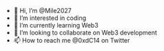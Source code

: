 - 👋 Hi, I’m @Mile2027
- 👀 I’m interested in coding
- 🌱 I’m currently learning Web3
- 💞️ I’m looking to collaborate on Web3 development
- 📫 How to reach me @0xdC14 on Twitter

<!---
Mile2027/Mile2027 is a ✨ special ✨ repository because its `README.md` (this file) appears on your GitHub profile.
You can click the Preview link to take a look at your changes.
--->
